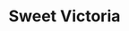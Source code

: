 ---
title: "Sweet Victoria"
url: /ciudad-autonoma-de-buenos-aires/sweet-victoria-avenida-raul-scalabrini-ortiz/
shop: ropa
---